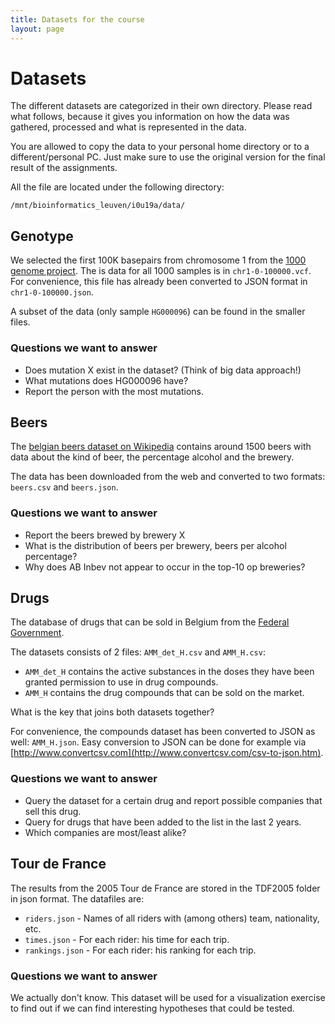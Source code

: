 ```yaml
---
title: Datasets for the course
layout: page
---
```


# Datasets

The different datasets are categorized in their own directory. Please read what follows, because it gives you information on how the data was gathered, processed and what is represented in the data.

You are allowed to copy the data to your personal home directory or to a different/personal PC. Just make sure to use the original version for the final result of the assignments.

All the file are located under the following directory:

    /mnt/bioinformatics_leuven/i0u19a/data/

## Genotype ##

We selected the first 100K basepairs from chromosome 1 from the [1000 genome project](http://www.1000genomes.org/). The is data for all 1000 samples is in `chr1-0-100000.vcf`. For convenience, this file has already been converted to JSON format in `chr1-0-100000.json`.

A subset of the data (only sample `HG000096`) can be found in the smaller files.

### Questions we want to answer ###

* Does mutation X exist in the dataset? (Think of big data approach!)
* What mutations does HG000096 have?
* Report the person with the most mutations.


## Beers ##

The [belgian beers dataset on Wikipedia](http://nl.wikipedia.org/wiki/Lijst_van_Belgische_bieren) contains around 1500 beers with data about the kind of beer, the percentage alcohol and the brewery.

The data has been downloaded from the web and converted to two formats: `beers.csv` and `beers.json`.

### Questions we want to answer ###

* Report the beers brewed by brewery X
* What is the distribution of beers per brewery, beers per alcohol percentage?
* Why does AB Inbev not appear to occur in the top-10 op breweries?


## Drugs ##

The database of drugs that can be sold in Belgium from the [Federal Government](http://www.fagg-afmps.be/nl/items/gegevensbank_vergunde_geneesmiddelen/). 

The datasets consists of 2 files: `AMM_det_H.csv` and `AMM_H.csv`:

* `AMM_det_H` contains the active substances in the doses they have been granted permission to use in drug compounds.
* `AMM_H` contains the drug compounds that can be sold on the market.

What is the key that joins both datasets together?

For convenience, the compounds dataset has been converted to JSON as well: `AMM_H.json`. Easy conversion to JSON can be done for example via [http://www.convertcsv.com](http://www.convertcsv.com/csv-to-json.htm).


### Questions we want to answer ###

* Query the dataset for a certain drug and report possible companies that sell this drug.
* Query for drugs that have been added to the list in the last 2 years.
* Which companies are most/least alike?


## Tour de France ##

The results from the 2005 Tour de France are stored in the TDF2005 folder in json format. The datafiles are:

* `riders.json` - Names of all riders with (among others) team, nationality, etc.
* `times.json` - For each rider: his time for each trip.
* `rankings.json` - For each rider: his ranking for each trip.

### Questions we want to answer ###

We actually don't know. This dataset will be used for a visualization exercise to find out if we can find interesting hypotheses that could be tested.
